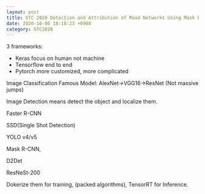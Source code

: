 ```yaml
---
layout: post
title: GTC 2020 Detection and Attribution of Road Networks Using Mask RCNN and ResNet
date: 2020-10-06 18:18:23 +0900
category: GTC2020
---
```


3 frameworks:

+ Keras focus on human not machine
+ Tensorflow end to end
+ Pytorch more customized, more complicated

Image Classification Famous Model: AlexNet->VGG16->ResNet (Not massive jumps)

Image Detection means detect the object and localize them.

Faster R-CNN

SSD(Single Shot Detection)

YOLO v4/v5

Mask R-CNN,

D2Det

ResNeSt-200

Dokerize them for training, (packed algorithms), TensorRT for Inference.